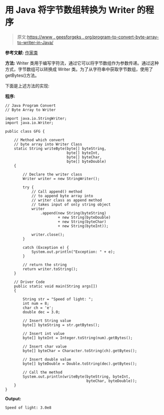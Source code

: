 # 用 Java 将字节数组转换为 Writer 的程序

> 原文:[https://www . geesforgeks . org/program-to-convert-byte-array-to-writer-in-Java/](https://www.geeksforgeeks.org/program-to-convert-byte-array-to-writer-in-java/)

**参考文献:** [作家类](https://www.geeksforgeeks.org/java-io-writer-class-java/)

**方法:**
Writer 类用于编写字符流，通过它可以将字节数组作为参数传递。通过这种方式，字节数组可以转换成 Writer 类。为了从字符串中获取字节数组，使用了 getBytes()方法。

下面是上述方法的实现:

**程序:**

```
// Java Program Convert
// Byte Array to Writer

import java.io.StringWriter;
import java.io.Writer;

public class GFG {

    // Method which convert
    // byte array into Writer Class
    static String writeByte(byte[] byteString,
                            byte[] byteInt,
                            byte[] byteChar,
                            byte[] byteDouble)
    {

        // Declare the writer class
        Writer writer = new StringWriter();

        try {
            // Call append() method
            // to append byte array into
            // writer class as append method
            // takes input of only string object
            writer
                .append(new String(byteString)
                        + new String(byteDouble)
                        + new String(byteChar)
                        + new String(byteInt));

            writer.close();
        }

        catch (Exception e) {
            System.out.println("Exception: " + e);
        }

        // return the string
        return writer.toString();
    }

    // Driver Code
    public static void main(String args[])
    {

        String str = "Speed of light: ";
        int num = 8;
        char ch = 'e';
        double dec = 3.0;

        // Insert String value
        byte[] byteString = str.getBytes();

        // Insert int value
        byte[] byteInt = Integer.toString(num).getBytes();

        // Insert char value
        byte[] byteChar = Character.toString(ch).getBytes();

        // Insert double value
        byte[] byteDouble = Double.toString(dec).getBytes();

        // Call the method
        System.out.println(writeByte(byteString, byteInt,
                                     byteChar, byteDouble));
    }
}
```

**Output:**

```
Speed of light: 3.0e8

```